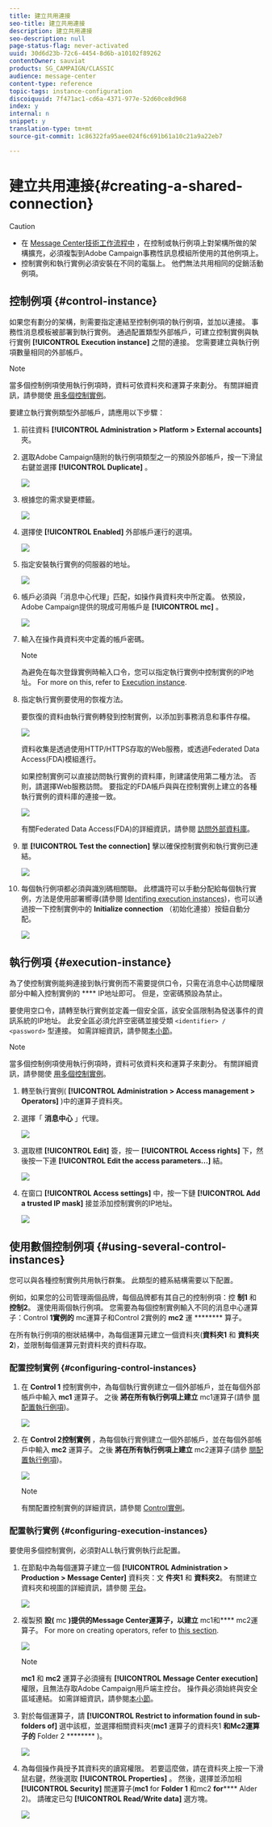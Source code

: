 ```yaml
---
title: 建立共用連接
seo-title: 建立共用連接
description: 建立共用連接
seo-description: null
page-status-flag: never-activated
uuid: 30d6d23b-72c6-4454-8d6b-a10102f89262
contentOwner: sauviat
products: SG_CAMPAIGN/CLASSIC
audience: message-center
content-type: reference
topic-tags: instance-configuration
discoiquuid: 7f471ac1-cd6a-4371-977e-52d60ce8d968
index: y
internal: n
snippet: y
translation-type: tm+mt
source-git-commit: 1c86322fa95aee024f6c691b61a10c21a9a22eb7

---
```



# 建立共用連接{#creating-a-shared-connection}

>[!CAUTION]
>
>* 在 [Message Center技術工作流程中](../../message-center/using/technical-workflows.md) ，在控制或執行例項上對架構所做的架構擴充，必須複製到Adobe Campaign事務性訊息模組所使用的其他例項上。
>* 控制實例和執行實例必須安裝在不同的電腦上。 他們無法共用相同的促銷活動例項。
>



## 控制例項 {#control-instance}

如果您有劃分的架構，則需要指定連結至控制例項的執行例項，並加以連接。 事務性消息模板被部署到執行實例。 通過配置類型外部帳戶，可建立控制實例與執行實例 **[!UICONTROL Execution instance]** 之間的連接。 您需要建立與執行例項數量相同的外部帳戶。

>[!NOTE]
>
>當多個控制例項使用執行例項時，資料可依資料夾和運算子來劃分。 有關詳細資訊，請參閱使 [用多個控制實例](#using-several-control-instances)。

要建立執行實例類型外部帳戶，請應用以下步驟：

1. 前往資料 **[!UICONTROL Administration > Platform > External accounts]** 夾。
1. 選取Adobe Campaign隨附的執行例項類型之一的預設外部帳戶，按一下滑鼠右鍵並選擇 **[!UICONTROL Duplicate]** 。

   ![](assets/messagecenter_create_extaccount_001.png)

1. 根據您的需求變更標籤。

   ![](assets/messagecenter_create_extaccount_002.png)

1. 選擇使 **[!UICONTROL Enabled]** 外部帳戶運行的選項。

   ![](assets/messagecenter_create_extaccount_003.png)

1. 指定安裝執行實例的伺服器的地址。

   ![](assets/messagecenter_create_extaccount_004.png)

1. 帳戶必須與「消息中心代理」匹配，如操作員資料夾中所定義。 依預設，Adobe Campaign提供的現成可用帳戶是 **[!UICONTROL mc]** 。

   ![](assets/messagecenter_create_extaccount_005.png)

1. 輸入在操作員資料夾中定義的帳戶密碼。

   >[!NOTE]
   >
   >為避免在每次登錄實例時輸入口令，您可以指定執行實例中控制實例的IP地址。 For more on this, refer to [Execution instance](#execution-instance).

1. 指定執行實例要使用的恢複方法。

   要恢復的資料由執行實例轉發到控制實例，以添加到事務消息和事件存檔。

   ![](assets/messagecenter_create_extaccount_007.png)

   資料收集是透過使用HTTP/HTTPS存取的Web服務，或透過Federated Data Access(FDA)模組進行。

   如果控制實例可以直接訪問執行實例的資料庫，則建議使用第二種方法。 否則，請選擇Web服務訪問。 要指定的FDA帳戶與與在控制實例上建立的各種執行實例的資料庫的連接一致。

   ![](assets/messagecenter_create_extaccount_008.png)

   有關Federated Data Access(FDA)的詳細資訊，請參閱 [訪問外部資料庫](../../platform/using/accessing-an-external-database.md)。

1. 單 **[!UICONTROL Test the connection]** 擊以確保控制實例和執行實例已連結。

   ![](assets/messagecenter_create_extaccount_006.png)

1. 每個執行例項都必須與識別碼相關聯。 此標識符可以手動分配給每個執行實例，方法是使用部署嚮導(請參閱 [Identifing execution instances](../../message-center/using/identifying-execution-instances.md))，也可以通過按一下控制實例中的 **Initialize connection** （初始化連接）按鈕自動分配。

   ![](assets/messagecenter_create_extaccount_006bis.png)

## 執行例項 {#execution-instance}

為了使控制實例能夠連接到執行實例而不需要提供口令，只需在消息中心訪問權限部分中輸入控制實例的 **** IP地址即可。 但是，空密碼預設為禁止。

要使用空口令，請轉至執行實例並定義一個安全區，該安全區限制為發送事件的資訊系統的IP地址。 此安全區必須允許空密碼並接受類 `<identifier> / <password>` 型連接。 如需詳細資訊，請參閱[本小節](../../installation/using/configuring-campaign-server.md#defining-security-zones)。

>[!NOTE]
>
>當多個控制例項使用執行例項時，資料可依資料夾和運算子來劃分。 有關詳細資訊，請參閱使 [用多個控制實例](#using-several-control-instances)。

1. 轉至執行實例( **[!UICONTROL Administration > Access management > Operators]** )中的運算子資料夾。
1. 選擇「 **消息中心** 」代理。

   ![](assets/messagecenter_operator_001.png)

1. 選取標 **[!UICONTROL Edit]** 簽，按一 **[!UICONTROL Access rights]** 下，然後按一下連 **[!UICONTROL Edit the access parameters...]** 結。

   ![](assets/messagecenter_operator_002.png)

1. 在窗口 **[!UICONTROL Access settings]** 中，按一下鏈 **[!UICONTROL Add a trusted IP mask]** 接並添加控制實例的IP地址。

   ![](assets/messagecenter_operator_003.png)

## 使用數個控制例項 {#using-several-control-instances}

您可以與各種控制實例共用執行群集。 此類型的體系結構需要以下配置。

例如，如果您的公司管理兩個品牌，每個品牌都有其自己的控制例項：控 **制1** 和 **控制2**。 還使用兩個執行例項。 您需要為每個控制實例輸入不同的消息中心運算子：Control **1實例的** mc運算子和Control 2實例的 **mc2** 運 ******** 算子。

在所有執行例項的樹狀結構中，為每個運算元建立一個資料夾(**資料夾1** 和 **資料夾2**)，並限制每個運算元對資料夾的資料存取。

### 配置控制實例 {#configuring-control-instances}

1. 在 **Control 1** 控制實例中，為每個執行實例建立一個外部帳戶，並在每個外部帳戶中輸入 **mc1** 運算子。 之後 **將在所有執行例項上建立** mc1運算子(請參 [閱配置執行例項](#configuring-execution-instances))。

   ![](assets/messagecenter_multi_control_1.png)

1. 在 **Control 2控制實例** ，為每個執行實例建立一個外部帳戶，並在每個外部帳戶中輸入 **mc2** 運算子。 之後 **將在所有執行例項上建立** mc2運算子(請參 [閱配置執行例項](#configuring-execution-instances))。

   ![](assets/messagecenter_multi_control_2.png)

   >[!NOTE]
   >
   >有關配置控制實例的詳細資訊，請參閱 [Control實例](#control-instance)。

### 配置執行實例 {#configuring-execution-instances}

要使用多個控制實例，必須對ALL執行實例執行此配置。

1. 在節點中為每個運算子建立一個 **[!UICONTROL Administration > Production > Message Center]** 資料夾：文 **件夾1** 和 **資料夾2**。 有關建立資料夾和視圖的詳細資訊，請參閱 [平台](../../platform/using/access-management.md#folders-and-views)。

   ![](assets/messagecenter_multi_control_3.png)

1. 複製預 **設(** mc **)提供的Message Center運算子，以建立** mc1和&#x200B;**** mc2運算子。 For more on creating operators, refer to [this section](../../platform/using/access-management.md#operators).

   ![](assets/messagecenter_multi_control_4.png)

   >[!NOTE]
   >
   >**mc1** 和 **mc2** 運算子必須擁有 **[!UICONTROL Message Center execution]** 權限，且無法存取Adobe Campaign用戶端主控台。 操作員必須始終與安全區域連結。 如需詳細資訊，請參閱[本小節](../../installation/using/configuring-campaign-server.md#defining-security-zones)。

1. 對於每個運算子，請 **[!UICONTROL Restrict to information found in sub-folders of]** 選中該框，並選擇相關資料夾(**mc1** 運算子的資料夾1 **和Mc2運算子的** Folder 2 ******** )。

   ![](assets/messagecenter_multi_control_5.png)

1. 為每個操作員授予其資料夾的讀寫權限。 若要這麼做，請在資料夾上按一下滑鼠右鍵，然後選取 **[!UICONTROL Properties]** 。 然後，選擇並添加相 **[!UICONTROL Security]** 關運算子(**mc1** for **Folder 1** 和mc2 **for****** Alder 2)。 請確定已勾 **[!UICONTROL Read/Write data]** 選方塊。

   ![](assets/messagecenter_multi_control_6.png)

